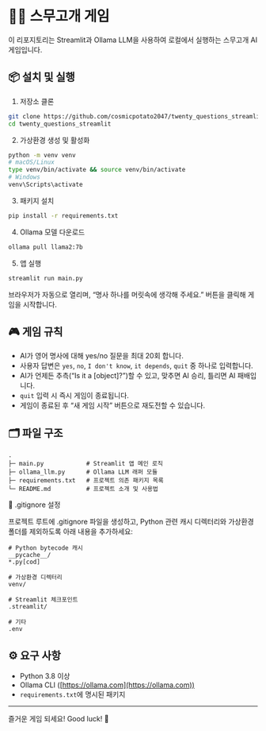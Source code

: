 # 🕵️‍♂️ 스무고개 게임

이 리포지토리는 Streamlit과 Ollama LLM을 사용하여 로컬에서 실행하는 스무고개 AI 게임입니다.

## 📦 설치 및 실행

1. 저장소 클론

```bash
git clone https://github.com/cosmicpotato2047/twenty_questions_streamlit.git
cd twenty_questions_streamlit
```

2. 가상환경 생성 및 활성화

```bash
python -m venv venv
# macOS/Linux
type venv/bin/activate && source venv/bin/activate
# Windows
venv\Scripts\activate
```

3. 패키지 설치

```bash
pip install -r requirements.txt
```

4. Ollama 모델 다운로드

```bash
ollama pull llama2:7b
```

5. 앱 실행

```bash
streamlit run main.py
```

브라우저가 자동으로 열리며, “명사 하나를 머릿속에 생각해 주세요.” 버튼을 클릭해 게임을 시작합니다.

## 🎮 게임 규칙

* AI가 영어 명사에 대해 yes/no 질문을 최대 20회 합니다.
* 사용자 답변은 `yes`, `no`, `I don't know`, `it depends`, `quit` 중 하나로 입력합니다.
* AI가 언제든 추측(“Is it a \[object]?”)할 수 있고, 맞추면 AI 승리, 틀리면 AI 패배입니다.
* `quit` 입력 시 즉시 게임이 종료됩니다.
* 게임이 종료된 후 “새 게임 시작” 버튼으로 재도전할 수 있습니다.

## 🗂️ 파일 구조

```
.
├─ main.py            # Streamlit 앱 메인 로직
├─ ollama_llm.py      # Ollama LLM 래퍼 모듈
├─ requirements.txt   # 프로젝트 의존 패키지 목록
└─ README.md          # 프로젝트 소개 및 사용법
```

📝 .gitignore 설정

프로젝트 루트에 .gitignore 파일을 생성하고, Python 관련 캐시 디렉터리와 가상환경 폴더를 제외하도록 아래 내용을 추가하세요:
```
# Python bytecode 캐시
__pycache__/
*.py[cod]

# 가상환경 디렉터리
venv/

# Streamlit 체크포인트
.streamlit/

# 기타
.env
```

## ⚙️ 요구 사항

* Python 3.8 이상
* Ollama CLI ([https://ollama.com](https://ollama.com))
* `requirements.txt`에 명시된 패키지

---

즐거운 게임 되세요! Good luck! 🎉
